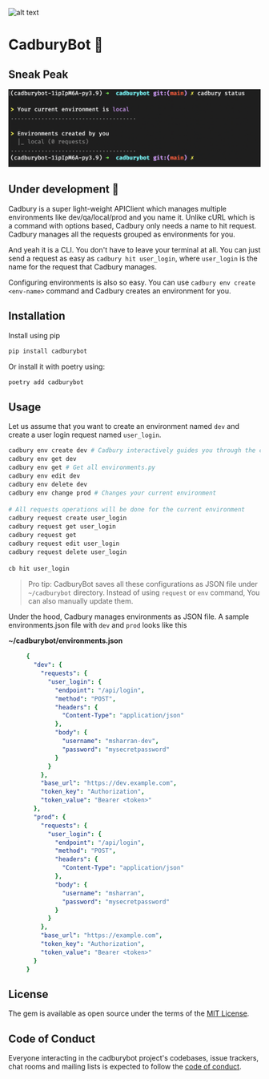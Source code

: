 ![alt text](https://github.com/cadburybot/cli/blob/main/logo.png?raw=true)

# CadburyBot :rocket:

## Sneak Peak

![alt text](https://github.com/cadburybot/cadbury/blob/main/images/cadbury_status.png?raw=true)

## Under development 🚧

Cadbury is a super light-weight APIClient which manages multiple environments like dev/qa/local/prod and you name it.
Unlike cURL which is a command with options based, Cadbury only needs a name to hit request. Cadbury manages all the
requests grouped as environments for you.

And yeah it is a CLI. You don't have to leave your terminal at all. You can just send a request as easy
as `cadbury hit user_login`, where `user_login` is the name for the request that Cadbury manages.

Configuring environments is also so easy. You can use `cadbury env create <env-name>` command and Cadbury creates an
environment for you.

## Installation

Install using pip

```bash
pip install cadburybot
```

Or install it with poetry using:

```bash
poetry add cadburybot
```
    
## Usage
    
Let us assume that you want to create an environment named `dev` and create a user login request named `user_login`.
    

```bash
cadbury env create dev # Cadbury interactively guides you through the creation process. 
cadbury env get dev
cadbury env get # Get all environments.py
cadbury env edit dev
cadbury env delete dev
cadbury env change prod # Changes your current environment

# All requests operations will be done for the current environment
cadbury request create user_login 
cadbury request get user_login 
cadbury request get 
cadbury request edit user_login 
cadbury request delete user_login

cb hit user_login
```

> Pro tip: CadburyBot saves all these configurations as JSON file under `~/cadburybot` directory. Instead of using `request` or `env` command, You can also manually update them.
    
Under the hood, Cadbury manages environments as JSON file. A sample environments.json file with `dev` and `prod` looks like this
    
**~/cadburybot/environments.json**
    
   ```yaml
        {
          "dev": {
            "requests": {
              "user_login": {
                "endpoint": "/api/login",
                "method": "POST",
                "headers": {
                  "Content-Type": "application/json"
                },
                "body": {
                  "username": "msharran-dev",
                  "password": "mysecretpassword"
                }
              }
            },
            "base_url": "https://dev.example.com",
            "token_key": "Authorization",
            "token_value": "Bearer <token>"
          },
          "prod": {
            "requests": {
              "user_login": {
                "endpoint": "/api/login",
                "method": "POST",
                "headers": {
                  "Content-Type": "application/json"
                },
                "body": {
                  "username": "msharran",
                  "password": "mysecretpassword"
                }
              }
            },
            "base_url": "https://example.com",
            "token_key": "Authorization",
            "token_value": "Bearer <token>"
          }
        }
   ```

## License

The gem is available as open source under the terms of the [MIT License](https://opensource.org/licenses/MIT).

## Code of Conduct

Everyone interacting in the cadburybot project's codebases, issue trackers, chat rooms and mailing lists is expected to follow the [code of conduct](https://github.com/cadburybot/cadbury/blob/master/CODE_OF_CONDUCT.md).
